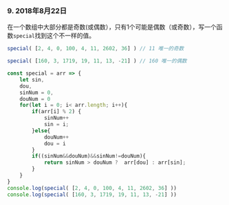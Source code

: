 ### 9. 2018年8月22日
在一个数组中大部分都是奇数(或偶数），只有1个可能是偶数（或奇数），写一个函数`special`找到这个不一样的值。

``` javascript
special( [2, 4, 0, 100, 4, 11, 2602, 36] ) // 11 唯一的奇数

special( [160, 3, 1719, 19, 11, 13, -21] ) // 160 唯一的偶数
```
```javascript
const special = arr => {
    let sin,
    dou,
    sinNum = 0,
    douNum = 0
    for(let i = 0; i< arr.length; i++){
        if(arr[i] % 2) {
            sinNum++
            sin = i;
        }else{
            douNum++
            dou = i
        }
        if((sinNum&&douNum)&&sinNum!=douNum){
            return sinNum > douNum ?  arr[dou] : arr[sin];
        }
    }
}
console.log(special( [2, 4, 0, 100, 4, 11, 2602, 36] ))
console.log(special( [160, 3, 1719, 19, 11, 13, -21] ))
```